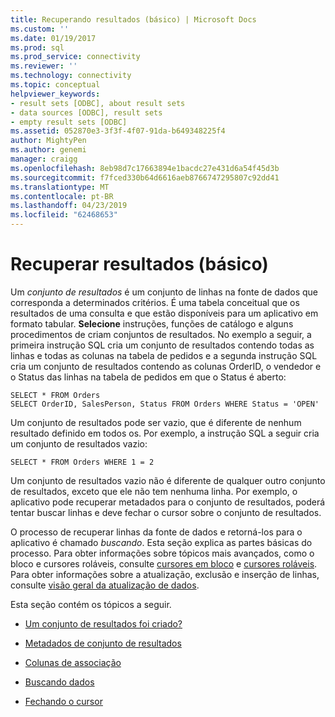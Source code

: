 ```yaml
---
title: Recuperando resultados (básico) | Microsoft Docs
ms.custom: ''
ms.date: 01/19/2017
ms.prod: sql
ms.prod_service: connectivity
ms.reviewer: ''
ms.technology: connectivity
ms.topic: conceptual
helpviewer_keywords:
- result sets [ODBC], about result sets
- data sources [ODBC], result sets
- empty result sets [ODBC]
ms.assetid: 052870e3-3f3f-4f07-91da-b649348225f4
author: MightyPen
ms.author: genemi
manager: craigg
ms.openlocfilehash: 8eb98d7c17663894e1bacdc27e431d6a54f45d3b
ms.sourcegitcommit: f7fced330b64d6616aeb8766747295807c92dd41
ms.translationtype: MT
ms.contentlocale: pt-BR
ms.lasthandoff: 04/23/2019
ms.locfileid: "62468653"
---
```

# <a name="retrieving-results-basic"></a>Recuperar resultados (básico)
Um *conjunto de resultados* é um conjunto de linhas na fonte de dados que corresponda a determinados critérios. É uma tabela conceitual que os resultados de uma consulta e que estão disponíveis para um aplicativo em formato tabular. **Selecione** instruções, funções de catálogo e alguns procedimentos de criam conjuntos de resultados. No exemplo a seguir, a primeira instrução SQL cria um conjunto de resultados contendo todas as linhas e todas as colunas na tabela de pedidos e a segunda instrução SQL cria um conjunto de resultados contendo as colunas OrderID, o vendedor e o Status das linhas na tabela de pedidos em que o Status é aberto:  
  
```  
SELECT * FROM Orders  
SELECT OrderID, SalesPerson, Status FROM Orders WHERE Status = 'OPEN'  
```  
  
 Um conjunto de resultados pode ser vazio, que é diferente de nenhum resultado definido em todos os. Por exemplo, a instrução SQL a seguir cria um conjunto de resultados vazio:  
  
```  
SELECT * FROM Orders WHERE 1 = 2  
```  
  
 Um conjunto de resultados vazio não é diferente de qualquer outro conjunto de resultados, exceto que ele não tem nenhuma linha. Por exemplo, o aplicativo pode recuperar metadados para o conjunto de resultados, poderá tentar buscar linhas e deve fechar o cursor sobre o conjunto de resultados.  
  
 O processo de recuperar linhas da fonte de dados e retorná-los para o aplicativo é chamado *buscando*. Esta seção explica as partes básicas do processo. Para obter informações sobre tópicos mais avançados, como o bloco e cursores roláveis, consulte [cursores em bloco](../../../odbc/reference/develop-app/block-cursors.md) e [cursores roláveis](../../../odbc/reference/develop-app/scrollable-cursors.md). Para obter informações sobre a atualização, exclusão e inserção de linhas, consulte [visão geral da atualização de dados](../../../odbc/reference/develop-app/updating-data-overview.md).  
  
 Esta seção contém os tópicos a seguir.  
  
-   [Um conjunto de resultados foi criado?](../../../odbc/reference/develop-app/was-a-result-set-created.md)  
  
-   [Metadados de conjunto de resultados](../../../odbc/reference/develop-app/result-set-metadata.md)  
  
-   [Colunas de associação](../../../odbc/reference/develop-app/binding-columns.md)  
  
-   [Buscando dados](../../../odbc/reference/develop-app/fetching-data.md)  
  
-   [Fechando o cursor](../../../odbc/reference/develop-app/closing-the-cursor.md)
